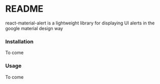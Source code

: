 # README #

react-material-alert is a lightweight library for displaying UI alerts in the google material design way

### Installation ###
To come
### Usage ###
To come
